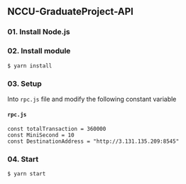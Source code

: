 ## NCCU-GraduateProject-API

### 01. Install Node.js

### 02. Install module

```
$ yarn install
```

### 03. Setup
Into `rpc.js` file and modify the following constant variable

#### `rpc.js`

```
const totalTransaction = 360000
const MiniSecond = 10
const DestinationAddress = "http://3.131.135.209:8545"
```

### 04. Start

```
$ yarn start
```
